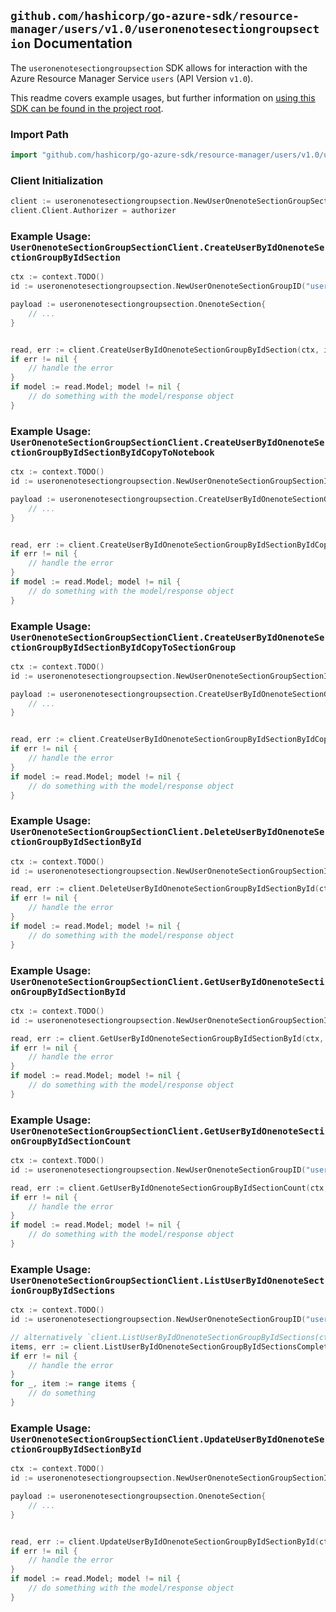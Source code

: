 
## `github.com/hashicorp/go-azure-sdk/resource-manager/users/v1.0/useronenotesectiongroupsection` Documentation

The `useronenotesectiongroupsection` SDK allows for interaction with the Azure Resource Manager Service `users` (API Version `v1.0`).

This readme covers example usages, but further information on [using this SDK can be found in the project root](https://github.com/hashicorp/go-azure-sdk/tree/main/docs).

### Import Path

```go
import "github.com/hashicorp/go-azure-sdk/resource-manager/users/v1.0/useronenotesectiongroupsection"
```


### Client Initialization

```go
client := useronenotesectiongroupsection.NewUserOnenoteSectionGroupSectionClientWithBaseURI("https://management.azure.com")
client.Client.Authorizer = authorizer
```


### Example Usage: `UserOnenoteSectionGroupSectionClient.CreateUserByIdOnenoteSectionGroupByIdSection`

```go
ctx := context.TODO()
id := useronenotesectiongroupsection.NewUserOnenoteSectionGroupID("userIdValue", "sectionGroupIdValue")

payload := useronenotesectiongroupsection.OnenoteSection{
	// ...
}


read, err := client.CreateUserByIdOnenoteSectionGroupByIdSection(ctx, id, payload)
if err != nil {
	// handle the error
}
if model := read.Model; model != nil {
	// do something with the model/response object
}
```


### Example Usage: `UserOnenoteSectionGroupSectionClient.CreateUserByIdOnenoteSectionGroupByIdSectionByIdCopyToNotebook`

```go
ctx := context.TODO()
id := useronenotesectiongroupsection.NewUserOnenoteSectionGroupSectionID("userIdValue", "sectionGroupIdValue", "onenoteSectionIdValue")

payload := useronenotesectiongroupsection.CreateUserByIdOnenoteSectionGroupByIdSectionByIdCopyToNotebookRequest{
	// ...
}


read, err := client.CreateUserByIdOnenoteSectionGroupByIdSectionByIdCopyToNotebook(ctx, id, payload)
if err != nil {
	// handle the error
}
if model := read.Model; model != nil {
	// do something with the model/response object
}
```


### Example Usage: `UserOnenoteSectionGroupSectionClient.CreateUserByIdOnenoteSectionGroupByIdSectionByIdCopyToSectionGroup`

```go
ctx := context.TODO()
id := useronenotesectiongroupsection.NewUserOnenoteSectionGroupSectionID("userIdValue", "sectionGroupIdValue", "onenoteSectionIdValue")

payload := useronenotesectiongroupsection.CreateUserByIdOnenoteSectionGroupByIdSectionByIdCopyToSectionGroupRequest{
	// ...
}


read, err := client.CreateUserByIdOnenoteSectionGroupByIdSectionByIdCopyToSectionGroup(ctx, id, payload)
if err != nil {
	// handle the error
}
if model := read.Model; model != nil {
	// do something with the model/response object
}
```


### Example Usage: `UserOnenoteSectionGroupSectionClient.DeleteUserByIdOnenoteSectionGroupByIdSectionById`

```go
ctx := context.TODO()
id := useronenotesectiongroupsection.NewUserOnenoteSectionGroupSectionID("userIdValue", "sectionGroupIdValue", "onenoteSectionIdValue")

read, err := client.DeleteUserByIdOnenoteSectionGroupByIdSectionById(ctx, id)
if err != nil {
	// handle the error
}
if model := read.Model; model != nil {
	// do something with the model/response object
}
```


### Example Usage: `UserOnenoteSectionGroupSectionClient.GetUserByIdOnenoteSectionGroupByIdSectionById`

```go
ctx := context.TODO()
id := useronenotesectiongroupsection.NewUserOnenoteSectionGroupSectionID("userIdValue", "sectionGroupIdValue", "onenoteSectionIdValue")

read, err := client.GetUserByIdOnenoteSectionGroupByIdSectionById(ctx, id)
if err != nil {
	// handle the error
}
if model := read.Model; model != nil {
	// do something with the model/response object
}
```


### Example Usage: `UserOnenoteSectionGroupSectionClient.GetUserByIdOnenoteSectionGroupByIdSectionCount`

```go
ctx := context.TODO()
id := useronenotesectiongroupsection.NewUserOnenoteSectionGroupID("userIdValue", "sectionGroupIdValue")

read, err := client.GetUserByIdOnenoteSectionGroupByIdSectionCount(ctx, id)
if err != nil {
	// handle the error
}
if model := read.Model; model != nil {
	// do something with the model/response object
}
```


### Example Usage: `UserOnenoteSectionGroupSectionClient.ListUserByIdOnenoteSectionGroupByIdSections`

```go
ctx := context.TODO()
id := useronenotesectiongroupsection.NewUserOnenoteSectionGroupID("userIdValue", "sectionGroupIdValue")

// alternatively `client.ListUserByIdOnenoteSectionGroupByIdSections(ctx, id)` can be used to do batched pagination
items, err := client.ListUserByIdOnenoteSectionGroupByIdSectionsComplete(ctx, id)
if err != nil {
	// handle the error
}
for _, item := range items {
	// do something
}
```


### Example Usage: `UserOnenoteSectionGroupSectionClient.UpdateUserByIdOnenoteSectionGroupByIdSectionById`

```go
ctx := context.TODO()
id := useronenotesectiongroupsection.NewUserOnenoteSectionGroupSectionID("userIdValue", "sectionGroupIdValue", "onenoteSectionIdValue")

payload := useronenotesectiongroupsection.OnenoteSection{
	// ...
}


read, err := client.UpdateUserByIdOnenoteSectionGroupByIdSectionById(ctx, id, payload)
if err != nil {
	// handle the error
}
if model := read.Model; model != nil {
	// do something with the model/response object
}
```
